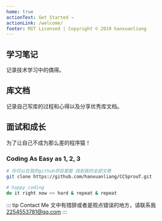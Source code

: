 ```yaml
---
home: true
actionText: Get Started →
actionLink: /welcome/
footer: MIT Licensed | Copyright © 2019 hanxuanliang
---
```

<div style="text-align: center">
  <Bit/>
</div>

<div class="features">
  <div class="feature">
    <h2>学习笔记</h2>
    <p>记录技术学习中的偶得。</p>
  </div>
  <div class="feature">
    <h2>库文档</h2>
    <p>记录自己写库的过程和心得以及分享优秀库文档。</p>
  </div>
  <div class="feature">
    <h2>面试和成长</h2>
    <p>为了让自己不成为那么差的程序猿！</p>
  </div>
</div>

### Coding As Easy as 1, 2, 3

```bash
# 你可以在我的github项目里面 找到我的全部文章
git clone https://github.com/hanxuanliang/CCSprouT.git

# happy coding
do it right now >> hard & repeat & repeat
```

::: tip Contact Me
文中有措辞或者是观点错误的地方，请联系我[2254553781@qq.com](mailto:2254553781@qq.com)
:::
